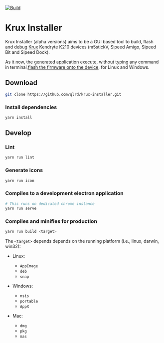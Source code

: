 [![Build](https://github.com/qlrd/krux-installer/actions/workflows/build.yml/badge.svg)](https://github.com/qlrd/krux-installer/actions/workflows/build.yml)

# Krux Installer

Krux Installer (alpha versions) aims to be a GUI based tool to build, flash and debug [Krux](https://github.com/selfcustody/krux) Kendryte K210 devices
(m5stickV, Sipeed Amigo, Sipeed Bit and Sipeed Dock).

As it now, the generated application execute, without typing any command in terminal,[flash the firmware onto the device](https://selfcustody.github.io/krux/getting-started/installing/#flash-the-firmware-onto-the-device), for Linux and Windows.

## Download

```bash
git clone https://github.com/qlrd/krux-installer.git
```

### Install dependencies

```bash
yarn install
```

## Develop

### Lint

```bash
yarn run lint
```

### Generate icons

```bash
yarn run icon
```

### Compiles to a development electron application

```bash
# This runs on dedicated chrome instance
yarn run serve
```

### Compiles and minifies for production

```bash
yarn run build <target> 
```

The `<target>` depends depends on the running platform (i.e., linux, darwin, win32):

* Linux:   
    * `AppImage`
    * `deb`
    * `snap`

* Windows: 
    * `nsis`
    * `portable`
    * `AppX`

* Mac:
    * `dmg`
    * `pkg`
    * `mas`
